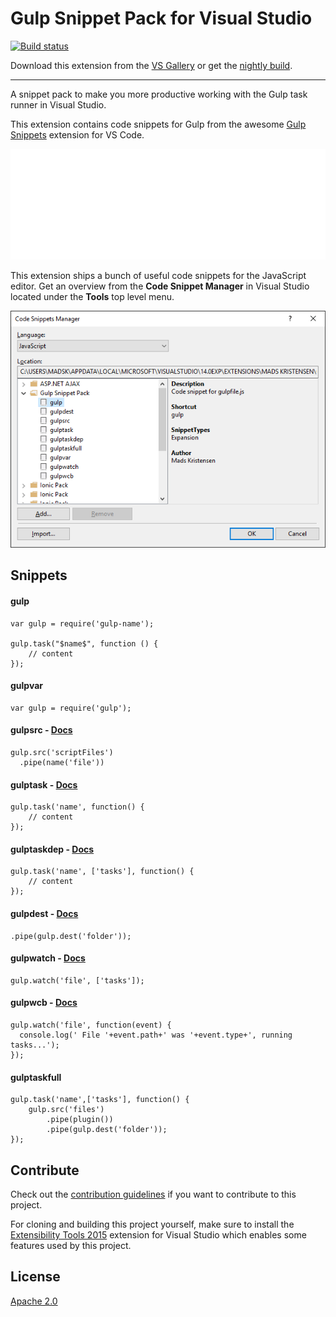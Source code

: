 ﻿# Gulp Snippet Pack for Visual Studio

[![Build status](https://ci.appveyor.com/api/projects/status/hautkuty2q2s6227?svg=true)](https://ci.appveyor.com/project/madskristensen/gulpsnippetpack)

Download this extension from the
[VS Gallery](https://visualstudiogallery.msdn.microsoft.com/9e26d1f9-1baf-4983-8c25-f5f769998d4f)
or get the
[nightly build](http://vsixgallery.com/extension/17c6719c-d92f-4bdb-a145-ea2d6dd70900/).

-----------------------------------------

A snippet pack to make you more productive working with
the Gulp task runner in Visual Studio. 

This extension contains code snippets for Gulp from the
awesome [Gulp Snippets](https://marketplace.visualstudio.com/items?itemName=tanato.vscode-gulp)
extension for VS Code.

![Snippets demo](art/animation.gif)

This extension ships a bunch of useful code snippets for
the JavaScript editor. Get an overview from the
**Code Snippet Manager** in Visual Studio located under
the **Tools** top level menu.

![Snippet manager](art/snippet-manager.png)

## Snippets

#### gulp
```
var gulp = require('gulp-name');

gulp.task("$name$", function () {
    // content
});
```

#### gulpvar
```
var gulp = require('gulp');
```

#### gulpsrc - [Docs](https://github.com/gulpjs/gulp/blob/master/docs/API.md#gulpsrcglobs-options)
```
gulp.src('scriptFiles')
  .pipe(name('file'))
```

#### gulptask - [Docs](https://github.com/gulpjs/gulp/blob/master/docs/API.md#gulptaskname-deps-fn)
```
gulp.task('name', function() {
    // content
});
```

#### gulptaskdep - [Docs](https://github.com/gulpjs/gulp/blob/master/docs/API.md#gulptaskname-deps-fn)
```
gulp.task('name', ['tasks'], function() {
    // content
});
```

#### gulpdest - [Docs](https://github.com/gulpjs/gulp/blob/master/docs/API.md#gulpdestpath)
```
.pipe(gulp.dest('folder'));
```

#### gulpwatch - [Docs](https://github.com/gulpjs/gulp/blob/master/docs/API.md#gulpwatchglob-opts-tasks)
```
gulp.watch('file', ['tasks']);
```

#### gulpwcb - [Docs](https://github.com/gulpjs/gulp/blob/master/docs/API.md#gulpwatchglob-opts-cb)
```
gulp.watch('file', function(event) {
  console.log(' File '+event.path+' was '+event.type+', running tasks...');
});
```

#### gulptaskfull
```
gulp.task('name',['tasks'], function() {
    gulp.src('files')
        .pipe(plugin())
        .pipe(gulp.dest('folder'));
});
```

## Contribute
Check out the [contribution guidelines](.github/CONTRIBUTING.md)
if you want to contribute to this project.

For cloning and building this project yourself, make sure
to install the
[Extensibility Tools 2015](https://visualstudiogallery.msdn.microsoft.com/ab39a092-1343-46e2-b0f1-6a3f91155aa6)
extension for Visual Studio which enables some features
used by this project.

## License
[Apache 2.0](LICENSE)